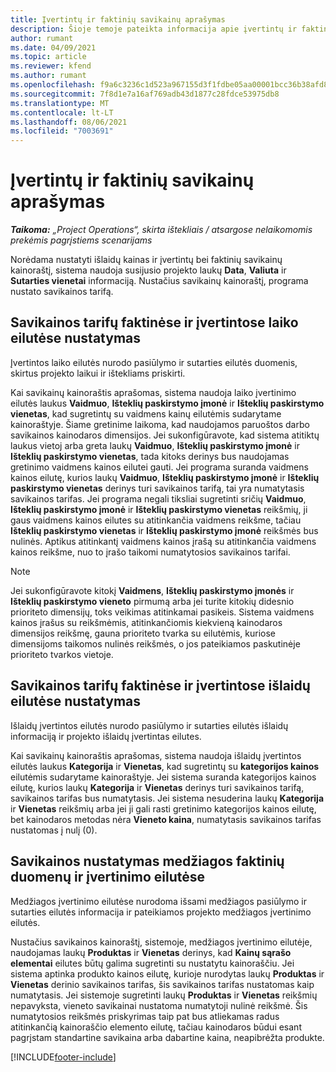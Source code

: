 ```yaml
---
title: Įvertintų ir faktinių savikainų aprašymas
description: Šioje temoje pateikta informacija apie įvertintų ir faktinių savikainų aprašymą.
author: rumant
ms.date: 04/09/2021
ms.topic: article
ms.reviewer: kfend
ms.author: rumant
ms.openlocfilehash: f9a6c3236c1d523a967155d3f1fdbe05aa00001bcc36b38afd86270c4cd1d7cc
ms.sourcegitcommit: 7f8d1e7a16af769adb43d1877c28fdce53975db8
ms.translationtype: MT
ms.contentlocale: lt-LT
ms.lasthandoff: 08/06/2021
ms.locfileid: "7003691"
---
```

# <a name="resolving-cost-prices-for-estimates-and-actuals"></a>Įvertintų ir faktinių savikainų aprašymas

_**Taikoma:** „Project Operations“, skirta ištekliais / atsargose nelaikomomis prekėmis pagrįstiems scenarijams_

Norėdama nustatyti išlaidų kainas ir įvertintų bei faktinių savikainų kainoraštį, sistema naudoja susijusio projekto laukų **Data**, **Valiuta** ir **Sutarties vienetai** informaciją. Nustačius savikainų kainoraštį, programa nustato savikainos tarifą.

## <a name="resolving-cost-rates-on-actual-and-estimate-lines-for-time"></a>Savikainos tarifų faktinėse ir įvertintose laiko eilutėse nustatymas

Įvertintos laiko eilutės nurodo pasiūlymo ir sutarties eilutės duomenis, skirtus projekto laikui ir ištekliams priskirti.

Kai savikainų kainoraštis aprašomas, sistema naudoja laiko įvertinimo eilutės laukus **Vaidmuo**, **Išteklių paskirstymo įmonė** ir **Išteklių paskirstymo vienetas**, kad sugretintų su vaidmens kainų eilutėmis sudarytame kainoraštyje. Šiame gretinime laikoma, kad naudojamos paruoštos darbo savikainos kainodaros dimensijos. Jei sukonfigūravote, kad sistema atitiktų laukus vietoj arba greta laukų **Vaidmuo**, **Išteklių paskirstymo įmonė** ir **Išteklių paskirstymo vienetas**, tada kitoks derinys bus naudojamas gretinimo vaidmens kainos eilutei gauti. Jei programa suranda vaidmens kainos eilutę, kurios laukų **Vaidmuo**, **Išteklių paskirstymo įmonė** ir **Išteklių paskirstymo vienetas** derinys turi savikainos tarifą, tai yra numatytasis savikainos tarifas. Jei programa negali tiksliai sugretinti sričių **Vaidmuo**, **Išteklių paskirstymo įmonė** ir **Išteklių paskirstymo vienetas** reikšmių, ji gaus vaidmens kainos eilutes su atitinkančia vaidmens reikšme, tačiau **Išteklių paskirstymo vienetas** ir **Išteklių paskirstymo įmonė** reikšmės bus nulinės. Aptikus atitinkantį vaidmens kainos įrašą su atitinkančia vaidmens kainos reikšme, nuo to įrašo taikomi numatytosios savikainos tarifai. 

> [!NOTE]
> Jei sukonfigūravote kitokį **Vaidmens**, **Išteklių paskirstymo įmonės** ir **Išteklių paskirstymo vieneto** pirmumą arba jei turite kitokių didesnio prioriteto dimensijų, toks veikimas atitinkamai pasikeis. Sistema vaidmens kainos įrašus su reikšmėmis, atitinkančiomis kiekvieną kainodaros dimensijos reikšmę, gauna prioriteto tvarka su eilutėmis, kuriose dimensijoms taikomos nulinės reikšmės, o jos pateikiamos paskutinėje prioriteto tvarkos vietoje.

## <a name="resolving-cost-rates-on-actual-and-estimate-lines-for-expense"></a>Savikainos tarifų faktinėse ir įvertintose išlaidų eilutėse nustatymas

Išlaidų įvertintos eilutės nurodo pasiūlymo ir sutarties eilutės išlaidų informaciją ir projekto išlaidų įvertintas eilutes.

Kai savikainų kainoraštis aprašomas, sistema naudoja išlaidų įvertintos eilutės laukus **Kategorija** ir **Vienetas**, kad sugretintų su **kategorijos kainos** eilutėmis sudarytame kainoraštyje. Jei sistema suranda kategorijos kainos eilutę, kurios laukų **Kategorija** ir **Vienetas** derinys turi savikainos tarifą, savikainos tarifas bus numatytasis. Jei sistema nesuderina laukų **Kategorija** ir **Vienetas** reikšmių arba jei ji gali rasti gretinimo kategorijos kainos eilutę, bet kainodaros metodas nėra **Vieneto kaina**, numatytasis savikainos tarifas nustatomas į nulį (0).

## <a name="resolving-cost-rates-on-actual-and-estimate-lines-for-material"></a>Savikainos nustatymas medžiagos faktinių duomenų ir įvertinimo eilutėse

Medžiagos įvertinimo eilutėse nurodoma išsami medžiagos pasiūlymo ir sutarties eilutės informacija ir pateikiamos projekto medžiagos įvertinimo eilutės.

Nustačius savikainos kainoraštį, sistemoje, medžiagos įvertinimo eilutėje, naudojamas laukų **Produktas** ir **Vienetas** derinys, kad **Kainų sąrašo elementai** eilutes būtų galima sugretinti su nustatytu kainoraščiu. Jei sistema aptinka produkto kainos eilutę, kurioje nurodytas laukų **Produktas** ir **Vienetas** derinio savikainos tarifas, šis savikainos tarifas nustatomas kaip numatytasis. Jei sistemoje sugretinti laukų **Produktas** ir **Vienetas** reikšmių nepavyksta, vieneto savikainai nustatoma numatytoji nulinė reikšmė. Šis numatytosios reikšmės priskyrimas taip pat bus atliekamas radus atitinkančią kainoraščio elemento eilutę, tačiau kainodaros būdui esant pagrįstam standartine savikaina arba dabartine kaina, neapibrėžta produkte.

[!INCLUDE[footer-include](../includes/footer-banner.md)]
